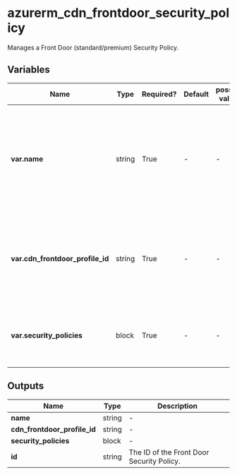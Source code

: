 # azurerm_cdn_frontdoor_security_policy

Manages a Front Door (standard/premium) Security Policy.

## Variables

| Name | Type | Required? | Default  | possible values | Description |
| ---- | ---- | --------- | -------- | ----------- | ----------- |
| **var.name** | string | True | -  |  -  | The name which should be used for this Front Door Security Policy. Possible values must not be an empty string. Changing this forces a new Front Door Security Policy to be created. | 
| **var.cdn_frontdoor_profile_id** | string | True | -  |  -  | The Front Door Profile Resource Id that is linked to this Front Door Security Policy. Changing this forces a new Front Door Security Policy to be created. | 
| **var.security_policies** | block | True | -  |  -  | An `security_policies` block. Changing this forces a new Front Door Security Policy to be created. | 



## Outputs

| Name | Type | Description |
| ---- | ---- | --------- | 
| **name** | string  | - | 
| **cdn_frontdoor_profile_id** | string  | - | 
| **security_policies** | block  | - | 
| **id** | string  | The ID of the Front Door Security Policy. | 